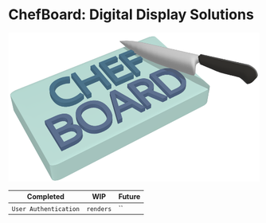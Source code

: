 # ChefBoard: Digital Display Solutions

<img src="/static/Chefboard_Logo.png" height="300">

| Completed             | WIP       | Future |
| --------------------- | --------- | ------ |
| `User Authentication` | `renders` | ``     |
